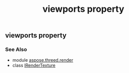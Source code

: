 ﻿---
title: viewports property
second_title: Aspose.3D for Python via .NET API References
description: 
type: docs
weight: 70
url: /python-net/aspose.threed.render/irendertexture/viewports/
is_root: false
---

## viewports property


### See Also
* module [aspose.threed.render](../../)
* class [IRenderTexture](/3d/python-net/aspose.threed.render/irendertexture)

